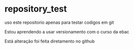 # repository_test

uso este repositorio apenas para testar codigos em git

Estou aprendendo a usar versionamento com o curso da ebac 

Está alteração foi feita diretamento no github
